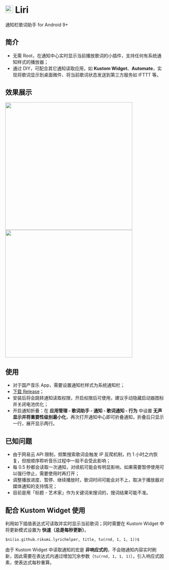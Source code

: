 # <img width="24" src="https://user-images.githubusercontent.com/5051300/130321895-7df9402b-1bd6-42b8-a60d-2ae9c5ead58b.png"> Liri
通知栏歌词助手 for Android 9+

## 简介
- 无需 Root，在通知中心实时显示当前播放歌词的小插件，支持任何有系统通知样式的播放器；
- 通过 DIY，可配合其它通知读取应用，如 **Kustom Widget**、**Automate**，实现将歌词显示到桌面微件、将当前歌词状态发送到第三方服务如 IFTTT 等。

## 效果展示
<p>
<img width="400" src="https://user-images.githubusercontent.com/5051300/130322287-39e56293-9c3a-434b-bace-019cb552a455.png">
<img width="400" src="https://user-images.githubusercontent.com/5051300/130322286-fc10578c-dc46-437c-abfb-d366ccbfeacf.png">
</p>

## 使用
- 对于国产音乐 App，需要设置通知栏样式为系统通知栏；
- [下载 Release](https://github.com/rikumi/lrc-helper-android/releases/latest)；
- 安装后将会跳转通知读取权限，开启权限后可使用，建议手动隐藏启动器图标并关闭电池优化；
- 开启通知折叠：在 **应用管理 - 歌词助手 - 通知 - 歌词通知 - 行为** 中设置 **无声显示并将重要性级别最小化**，再次打开通知中心即可折叠通知，折叠后只显示一行，展开显示两行。

## 已知问题
- 由于网易云 API 限制，频繁搜索歌词会触发 IP 反爬机制，约 1 小时之内恢复，但按顺序聆听音乐过程中一般不会受此影响；
- 每 0.5 秒都会读取一次通知，对续航可能会有明显影响，如果需要暂停使用可以强行停止，需要使用时再打开；
- 调整播放进度、暂停、继续播放时，歌词时间可能会对不上，取决于播放器对媒体通知的支持情况；
- 目前是用「标题 - 艺术家」作为关键词来搜词的，搜词结果可能不准。

## 配合 Kustom Widget 使用
利用如下插值表达式可读取并实时显示当前歌词；同时需要在 Kustom Widget 中将更新模式设置为 **快速（总是每秒更新）**。

```
$ni(io.github.rikumi.lyrichelper, title, tu(rnd, 1, 1, 1))$
```

由于 Kustom Widget 中读取通知的宏是 **非响应式的**，不会随通知内容实时刷新，因此需要在表达式内通过增加冗余参数（`tu(rnd, 1, 1, 1)`），引入响应式因素，使表达式每秒重算。

